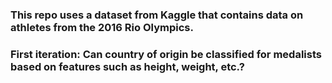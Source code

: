 ### This repo uses a dataset from Kaggle that contains data on athletes from the 2016 Rio Olympics.

### First iteration: Can country of origin be classified for medalists based on features such as height, weight, etc.?